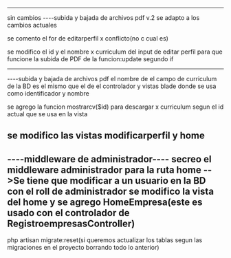----------------
sin cambios
----subida y bajada de archivos pdf v.2
se adapto a los cambios actuales

se comento el for de editarperfil x conflicto(no c cual es)

se modifico el id y el nombre x curriculum del input de editar perfil para que funcione la subida de PDF de la funcion:update segundo if

---

----subida y bajada de archivos pdf
el nombre de el campo de curriculum de la BD es el mismo que el de el controlador y vistas blade donde se usa como identificador y nombre

se agrego la funcion mostrarcv($id) para descargar x curriculum segun el id actual que se usa en la vista

se modifico las vistas modificarperfil y home
---


----middleware de administrador----
secreo el middleware administrador para la ruta home
    -->Se tiene que modificar a un usuario en la BD con el roll de administrador
se modifico la vista del home y se agrego HomeEmpresa(este es usado con el controlador de RegistroempresasController)
---

php artisan migrate:reset(si queremos actualizar los tablas segun las migraciones en el proyecto borrando todo lo anterior)
